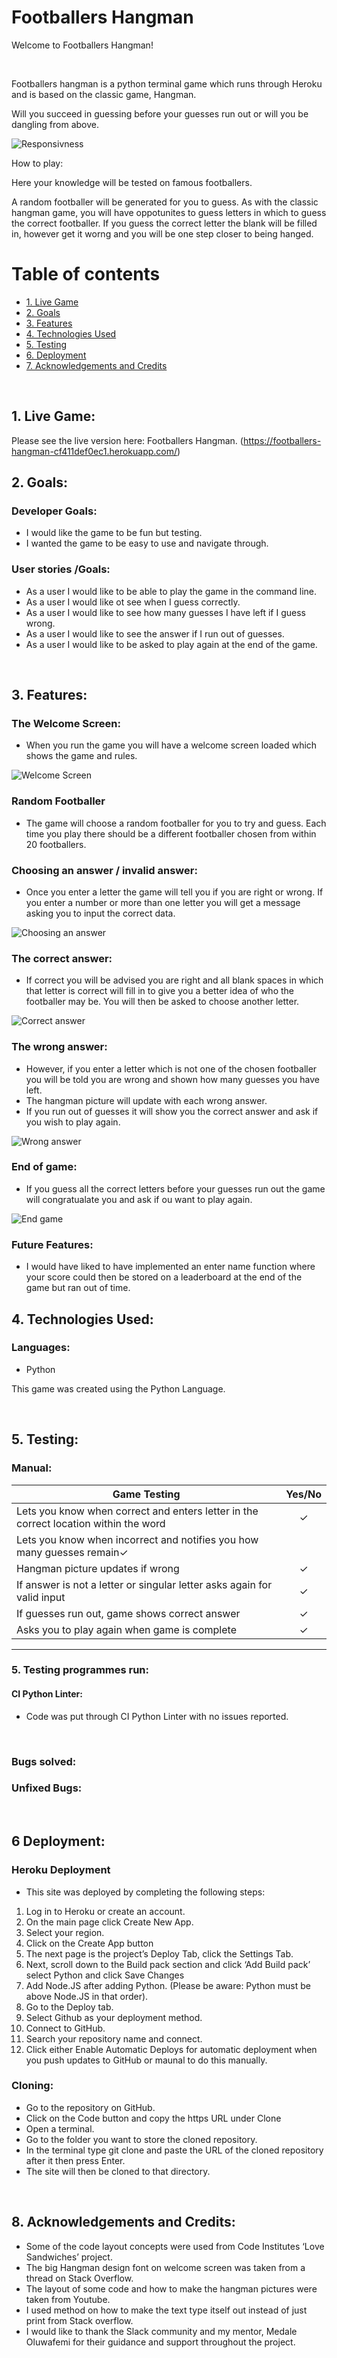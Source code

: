 # Footballers Hangman

Welcome to Footballers Hangman!

<br>

Footballers hangman is a python terminal game which runs through Heroku and is based on the classic game, Hangman.

Will you succeed in guessing before your guesses run out or will you be dangling from above.

![Responsivness](./readme-images/responsive.webp)

How to play:

Here your knowledge will be tested on famous footballers.

A random footballer will be generated for you to guess. As with the classic hangman game, you will have oppotunites to guess letters in which to guess the correct footballer. If you guess the correct letter the blank will be filled in, however get it worng and you will be one step closer to being hanged.

# Table of contents

- [1. Live Game](#1-live-game)
- [2. Goals](#2-goals)
- [3. Features](#3-features)
- [4. Technologies Used](#4-technologies-used)
- [5. Testing](#5-testing)
- [6. Deployment](#6-deployment)
- [7. Acknowledgements and Credits](#7-acknowledgements-and-credits)

<br>

## 1. Live Game:
Please see the live version here: Footballers Hangman. (https://footballers-hangman-cf411def0ec1.herokuapp.com/)

## 2. Goals:

### Developer Goals:

- I would like the game to be fun but testing.
- I wanted the game to be easy to use and navigate through.

### User stories /Goals:

- As a user I would like to be able to play the game in the command line.
- As a user I would like ot see when I guess correctly.
- As a user I would like to see how many guesses I have left if I guess wrong.
- As a user I would like to see the answer if I run out of guesses.
- As a user I would like to be asked to play again at the end of the game.


<br>

## 3. Features:

### The Welcome Screen:

- When you run the game you will have a welcome screen loaded which shows the game and rules.

![Welcome Screen](./readme-images/welcome-screen.webp)


### Random Footballer

- The game will choose a random footballer for you to try and guess. Each time you play there should be a different footballer chosen from within 20 footballers.

### Choosing an answer / invalid answer:

- Once you enter a letter the game will tell you if you are right or wrong. If you enter a number or more than one letter you will get a message asking you to input the correct data.

![Choosing an answer](./readme-images/invalid-answer.webp)

### The correct answer:

- If correct you will be advised you are right and all blank spaces in which that letter is correct will fill in to give you a better idea of who the footballer may be. You will then be asked to choose another letter.

![Correct answer](./readme-images/correct-answer.webp)

### The wrong answer:

- However, if you enter a letter which is not one of the chosen footballer you will be told you are wrong and shown how many guesses you have left. 
- The hangman picture will update with each wrong answer.
- If you run out of guesses it will show you the correct answer and ask if you wish to play again.

![Wrong answer](./readme-images/incorrect-answer.webp)

### End of game:

- If you guess all the correct letters before your guesses run out the game will congratualate you and ask if ou want to play again.

![End game](./readme-images/end-game.png)

### Future Features:
- I would have liked to have implemented an enter name function where your score could then be stored on a leaderboard at the end of the game but ran out of time.

## 4. Technologies Used:

### Languages:

- Python

This game was created using the Python Language.

<br>

## 5. Testing:

### Manual:

|Game Testing|Yes/No|
|---|:---:|
|Lets you know when correct and enters letter in the correct location within the word|✓|
|Lets you know when incorrect and notifies you how many guesses remain✓|
|Hangman picture updates if wrong|✓|
|If answer is not a letter or singular letter asks again for valid input|✓|
|If guesses run out, game shows correct answer|✓|
|Asks you to play again when game is complete|✓|
---

### 5. Testing programmes run:


#### CI Python Linter:

- Code was put through CI Python Linter with no issues reported.

 <br>

### Bugs solved:



### Unfixed Bugs:



 <br>

 ## 6 Deployment:

 ### Heroku Deployment

* This site was deployed by completing the following steps:

1. Log in to Heroku or create an account.
2. On the main page click Create New App.
3. Select your region.
4. Click on the Create App button
5. The next page is the project’s Deploy Tab, click the Settings Tab.
6. Next, scroll down to the Build pack section and click ‘Add Build pack’ select Python and click Save Changes
7. Add Node.JS after adding Python. (Please be aware: Python must be above Node.JS in that order).
8. Go to the Deploy tab.
9. Select Github as your deployment method.
10. Connect to GitHub.
11. Search your repository name and connect.
12. Click either Enable Automatic Deploys for automatic deployment when you push updates to GitHub or maunal to do this manually.

### Cloning:

- Go to the repository on GitHub.
- Click on the Code button and copy the https URL under Clone
- Open a terminal.
- Go to the folder you want to store the cloned repository.
- In the terminal type git clone and paste the URL of the cloned repository after it then press Enter.
- The site will then be cloned to that directory.

<br>

## 8. Acknowledgements and Credits:

- Some of the code layout concepts were used from Code Institutes ‘Love Sandwiches’ project.
- The big Hangman design font on welcome screen was taken from a thread on Stack Overflow.
- The layout of some code and how to make the hangman pictures were taken from Youtube.
- I used method on how to make the text type itself out instead of just print from Stack overflow.   
- I would like to thank the Slack community and my mentor, Medale Oluwafemi for their guidance and support throughout the project.